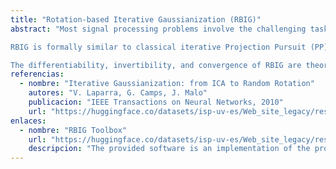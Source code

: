 ```yaml
---
title: "Rotation-based Iterative Gaussianization (RBIG)"
abstract: "Most signal processing problems involve the challenging task of multidimensional probability density function (PDF) estimation. In this work, we propose a solution to this problem by using a family of Rotation-based Iterative Gaussianization (RBIG) transforms. The general framework consists of the sequential application of a two-step processing unit: univariate marginal Gaussianization transform followed by an orthogonal transform. The proposed procedure looks for differentiable transforms to a known PDF so that the unknown PDF can be estimated at any point of the original domain. In particular, we aim at a zero mean unit covariance Gaussian for convenience, but other distributions could be equally considered.

RBIG is formally similar to classical iterative Projection Pursuit (PP) algorithms. However, we show that, unlike in PP methods, the particular class of rotation used has no special qualitative relevance in this context, since looking for 'interestingness' is not a critical issue for PDF estimation. The key difference is that our approach focuses on the univariate part of the problem rather than on the multivariate part, which is related to interesting projections. This difference implies that one may select the most convenient rotation suited to each practical application.

The differentiability, invertibility, and convergence of RBIG are theoretically and experimentally analyzed. Relation to other methods, such as Radial Gaussianization (RG), one-class support vector domain description (SVDD), and deep neural networks (DNN) is also pointed out. The practical performance of RBIG is successfully illustrated in a number of multidimensional problems such as image synthesis, classification, denoising, and multi-information estimation."
referencias:
  - nombre: "Iterative Gaussianization: from ICA to Random Rotation"
    autores: "V. Laparra, G. Camps, J. Malo"
    publicacion: "IEEE Transactions on Neural Networks, 2010"
    url: "https://huggingface.co/datasets/isp-uv-es/Web_site_legacy/resolve/main/code/soft_feature/Laparra11.pdf"
enlaces:
  - nombre: "RBIG Toolbox"
    url: "https://huggingface.co/datasets/isp-uv-es/Web_site_legacy/resolve/main/code/soft_feature/RBIG_toolbox.zip"
    descripcion: "The provided software is an implementation of the proposed RBIG approach. See the file 'using_RBIG_example.m' included in the *.zip file for details."
---
```


